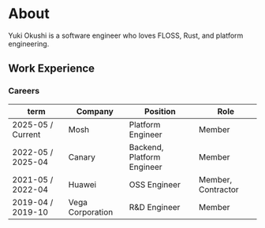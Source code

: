 # About

Yuki Okushi is a software engineer who loves FLOSS, Rust, and platform engineering.

## Work Experience

### Careers

term | Company | Position | Role
--- | --- | --- | ---
2025-05 / Current | Mosh | Platform Engineer | Member
2022-05 / 2025-04 | Canary | Backend, Platform Engineer | Member
2021-05 / 2022-04 | Huawei | OSS Engineer | Member, Contractor
2019-04 / 2019-10 | Vega Corporation | R&D Engineer | Member
